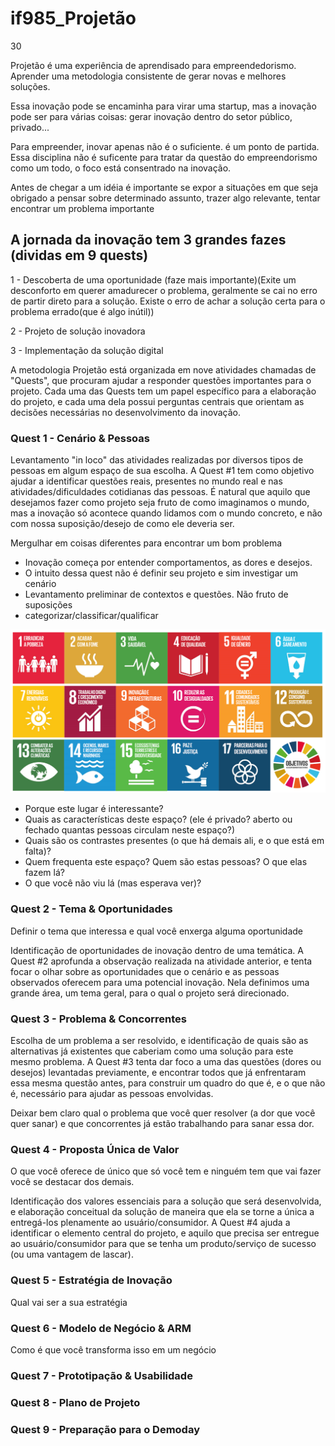 # if985_Projetão

30

Projetão é uma experiência de aprendisado para empreendedorismo. Aprender uma metodologia consistente de gerar novas e melhores soluções.

Essa inovação pode se encaminha para virar uma startup, mas a inovação pode ser para várias coisas: gerar inovação dentro do setor público, privado...

Para empreender, inovar apenas não é o suficiente. é um ponto de partida. Essa disciplina não é suficente para tratar da questão do empreendorismo como um todo, o foco está consentrado na inovação. 


Antes de chegar a um idéia é importante se expor a situações em que seja obrigado a pensar sobre determinado assunto, trazer algo relevante, tentar encontrar um problema importante


## A jornada da inovação tem 3 grandes fazes (dividas em 9 quests)

1 - Descoberta de uma oportunidade (faze mais importante)(Exite um desconforto em querer amadurecer o problema, geralmente se cai no erro de partir direto para a solução. Existe o erro de achar a solução certa para o problema errado(que é algo inútil))

2 - Projeto de solução inovadora

3 - Implementação da solução digital


A metodologia Projetão está organizada em nove atividades chamadas de "Quests", que procuram ajudar a responder questões importantes para o projeto. Cada uma das Quests tem um papel específico para a elaboração do projeto, e cada uma dela possui perguntas centrais que orientam as decisões necessárias no desenvolvimento da inovação.


### Quest 1 - Cenário & Pessoas

Levantamento "in loco" das atividades realizadas por diversos tipos de pessoas em algum espaço de sua escolha. A Quest #1 tem como objetivo ajudar a identificar questões reais, presentes no mundo real e nas atividades/dificuldades cotidianas das pessoas. É natural que aquilo que desejamos fazer como projeto seja fruto de como imaginamos o mundo, mas a inovação só acontece quando lidamos com o mundo concreto, e não com nossa suposição/desejo de como ele deveria ser.

Mergulhar em coisas diferentes para encontrar um bom problema
- Inovação começa por entender comportamentos, as dores e desejos.
- O intuito dessa quest não é definir seu projeto e sim investigar um cenário
- Levantamento preliminar de contextos e questões. Não fruto de suposições
- categorizar/classificar/qualificar 

<img src="./assets/obj_onu.jpg">

- Porque este lugar é interessante?
- Quais as características deste espaço? (ele é privado? aberto ou fechado quantas pessoas circulam neste espaço?)
- Quais são os contrastes presentes (o que há demais ali, e o que está em falta)?
- Quem frequenta este espaço? Quem são estas pessoas? O que elas fazem lá?
- O que você não viu lá (mas esperava ver)?

### Quest 2 - Tema & Oportunidades
Definir o tema que interessa e qual você enxerga alguma oportunidade

Identificação de oportunidades de inovação dentro de uma temática. A Quest #2 aprofunda a observação realizada na atividade anterior, e tenta focar o olhar sobre as oportunidades que o cenário e as pessoas observados oferecem para uma potencial inovação. Nela definimos uma grande área, um tema geral, para o qual o projeto será direcionado.

### Quest 3 - Problema & Concorrentes
Escolha de um problema a ser resolvido, e identificação de quais são as alternativas já existentes que caberiam como uma solução para este mesmo problema. A Quest #3 tenta dar foco a uma das questões (dores ou desejos) levantadas previamente, e encontrar todos que já enfrentaram essa mesma questão antes, para construir um quadro do que é, e o que não é, necessário para ajudar as pessoas envolvidas.


Deixar bem claro qual o problema que você quer resolver (a dor que você quer sanar) e que concorrentes já estão trabalhando para sanar essa dor.

### Quest 4 - Proposta Única de Valor
O que você oferece de único que só você tem e ninguém tem que vai fazer você se destacar dos demais.

Identificação dos valores essenciais para a solução que será desenvolvida, e elaboração conceitual da solução de maneira que ela se torne a única a entregá-los plenamente ao usuário/consumidor. A Quest #4 ajuda a identificar o elemento central do projeto, e aquilo que precisa ser entregue ao usuário/consumidor para que se tenha um produto/serviço de sucesso (ou uma vantagem de lascar).

### Quest 5 - Estratégia de Inovação
Qual vai ser a sua estratégia

### Quest 6 - Modelo de Negócio & ARM
Como é que você transforma isso em um negócio


### Quest 7 - Prototipação & Usabilidade


### Quest 8 - Plano de Projeto


### Quest 9 - Preparação para o Demoday